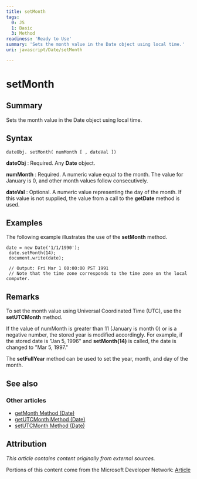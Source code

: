 ```yaml
---
title: setMonth
tags:
  0: JS
  1: Basic
  3: Method
readiness: 'Ready to Use'
summary: 'Sets the month value in the Date object using local time.'
uri: javascript/Date/setMonth

---
```

# setMonth

## Summary

Sets the month value in the Date object using local time.

## Syntax

    dateObj. setMonth( numMonth [ , dateVal ])

**dateObj**
:   Required. Any **Date** object.

**numMonth**
:   Required. A numeric value equal to the month. The value for January is 0, and other month values follow consecutively.

**dateVal**
:   Optional. A numeric value representing the day of the month. If this value is not supplied, the value from a call to the **getDate** method is used.

## Examples

The following example illustrates the use of the **setMonth** method.

``` {.js}
date = new Date('1/1/1990');
 date.setMonth(14);
 document.write(date);

 // Output: Fri Mar 1 00:00:00 PST 1991
 // Note that the time zone corresponds to the time zone on the local computer.
```

## Remarks

To set the month value using Universal Coordinated Time (UTC), use the **setUTCMonth** method.

If the value of numMonth is greater than 11 (January is month 0) or is a negative number, the stored year is modified accordingly. For example, if the stored date is "Jan 5, 1996" and **setMonth(14)** is called, the date is changed to "Mar 5, 1997."

The **setFullYear** method can be used to set the year, month, and day of the month.

## See also

### Other articles

-   [getMonth Method (Date)](/javascript/Date/getMonth)
-   [getUTCMonth Method (Date)](/javascript/Date/getUTCMonth)
-   [setUTCMonth Method (Date)](/javascript/Date/setUTCMonth)

## Attribution

*This article contains content originally from external sources.*

Portions of this content come from the Microsoft Developer Network: [Article](http://msdn.microsoft.com/en-us/library/ie/tst8h9zw(v=vs.94).aspx)


